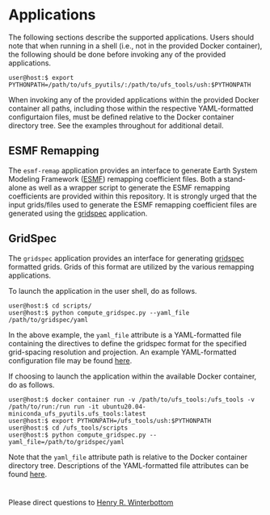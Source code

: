 # Applications

The following sections describe the supported applications. Users
should note that when running in a shell (i.e., not in the provided
Docker container), the following should be done before invoking any of
the provided applications.

~~~
user@host:$ export PYTHONPATH=/path/to/ufs_pyutils/:/path/to/ufs_tools/ush:$PYTHONPATH
~~~

When invoking any of the provided applications within the provided
Docker container all paths, including those within the respective
YAML-formatted configurtaion files, must be defined relative to the
Docker container directory tree. See the examples throughout for
additional detail.

## ESMF Remapping

The `esmf-remap` application provides an interface to generate Earth
System Modeling Framework ([ESMF](https://earthsystemmodeling.org/))
remapping coefficient files. Both a stand-alone as well as a wrapper
script to generate the ESMF remapping coefficients are provided within
this repository. It is strongly urged that the input grids/files used
to generate the ESMF remapping coefficient files are generated using
the [gridspec](#gridspec) application.

## GridSpec

The `gridspec` application provides an interface for generating
[gridspec](https://arxiv.org/pdf/1911.08638.pdf) formatted
grids. Grids of this format are utilized by the various remapping
applications.

To launch the application in the user shell, do as follows.

~~~
user@host:$ cd scripts/
user@host:$ python compute_gridspec.py --yaml_file /path/to/gridspec/yaml
~~~

In the above example, the `yaml_file` attribute is a YAML-formatted
file containing the directives to define the gridspec format for the
specified grid-spacing resolution and projection. An example
YAML-formatted configuration file may be found
[here](./parm/gridspec/gridspec.yaml).

If choosing to launch the application within the available Docker
container, do as follows.

~~~
user@host:$ docker container run -v /path/to/ufs_tools:/ufs_tools -v /path/to/run:/run run -it ubuntu20.04-miniconda_ufs_pyutils.ufs_tools:latest
user@host:$ export PYTHONPATH=/ufs_tools/ush:$PYTHONPATH
user@host:$ cd /ufs_tools/scripts
user@host:$ python compute_gridspec.py --yaml_file=/path/to/gridspec/yaml
~~~

Note that the `yaml_file` attribute path is relative to the Docker
container directory tree. Descriptions of the YAML-formatted file
attributes can be found [here](parm/gridspec/README.md).

#

Please direct questions to [Henry
R. Winterbottom](mailto:henry.winterbottom@noaa.gov?subject=[ufs_tools])
